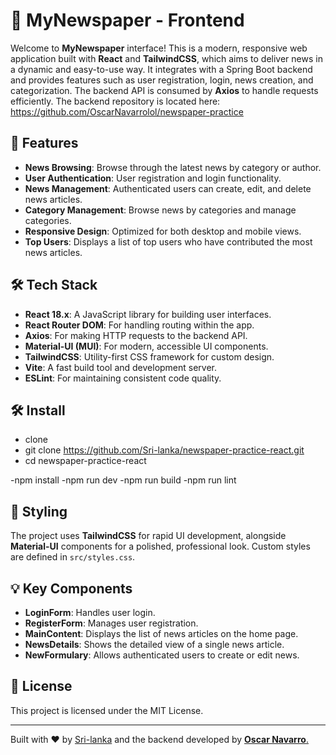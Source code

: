 # 📰 MyNewspaper - Frontend

Welcome to **MyNewspaper** interface! This is a modern, responsive web application built with **React** and **TailwindCSS**, which aims to deliver news in a dynamic and easy-to-use way. It integrates with a Spring Boot backend and provides features such as user registration, login, news creation, and categorization. The backend API is consumed by **Axios** to handle requests efficiently. The backend repository is located here: https://github.com/OscarNavarrolol/newspaper-practice

## 🚀 Features

- **News Browsing**: Browse through the latest news by category or author.
- **User Authentication**: User registration and login functionality.
- **News Management**: Authenticated users can create, edit, and delete news articles.
- **Category Management**: Browse news by categories and manage categories.
- **Responsive Design**: Optimized for both desktop and mobile views.
- **Top Users**: Displays a list of top users who have contributed the most news articles.

## 🛠️ Tech Stack

- **React 18.x**: A JavaScript library for building user interfaces.
- **React Router DOM**: For handling routing within the app.
- **Axios**: For making HTTP requests to the backend API.
- **Material-UI (MUI)**: For modern, accessible UI components.
- **TailwindCSS**: Utility-first CSS framework for custom design.
- **Vite**: A fast build tool and development server.
- **ESLint**: For maintaining consistent code quality.

## 🛠️ Install

- clone
- git clone https://github.com/Sri-lanka/newspaper-practice-react.git
- cd newspaper-practice-react

-npm install
-npm run dev
-npm run build
-npm run lint

## 🎨 Styling

The project uses **TailwindCSS** for rapid UI development, alongside **Material-UI** components for a polished, professional look. Custom styles are defined in `src/styles.css`.

## 💡 Key Components

- **LoginForm**: Handles user login.
- **RegisterForm**: Manages user registration.
- **MainContent**: Displays the list of news articles on the home page.
- **NewsDetails**: Shows the detailed view of a single news article.
- **NewFormulary**: Allows authenticated users to create or edit news.


## 📄 License

This project is licensed under the MIT License.

---

Built with ❤️ by [Sri-lanka](https://github.com/Sri-lanka) and the backend developed by [**Oscar Navarro**.](https://github.com/OscarNavarrolol)
